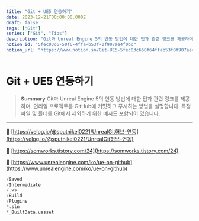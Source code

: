 ```yaml
---
title: "Git + UE5 연동하기"
date: 2023-12-21T00:00:00.000Z
draft: false
tags: ["Git"]
series: ["Git", "Tips"]
description: "Git과 Unreal Engine 5의 연동 방법에 대한 팁과 관련 링크를 제공하며, 언리얼 프로젝트를 GitHub에 커밋하고 푸시하는 방법을 설명합니다. 특정 파일 및 폴더를 Git에서 제외하기 위한 예시도 포함되어 있습니다."
notion_id: "5fec03c6-50f6-4ffa-b53f-0f907ae4f0bc"
notion_url: "https://www.notion.so/Git-UE5-5fec03c650f64ffab53f0f907ae4f0bc"
---
```


# Git + UE5 연동하기

> **Summary**
> Git과 Unreal Engine 5의 연동 방법에 대한 팁과 관련 링크를 제공하며, 언리얼 프로젝트를 GitHub에 커밋하고 푸시하는 방법을 설명합니다. 특정 파일 및 폴더를 Git에서 제외하기 위한 예시도 포함되어 있습니다.

---

🔗 [https://velog.io/@sputnikel0221/UnrealGit허브-연동](https://velog.io/@sputnikel0221/UnrealGit허브-연동)

🔗 [https://somworks.tistory.com/24](https://somworks.tistory.com/24)

🔗 [https://www.unrealengine.com/ko/ue-on-github](https://www.unrealengine.com/ko/ue-on-github)

```c++
/Saved
/Intermediate
/.vs
/Build
/Plugins
*.sln
*_BuiltData.uasset
```


